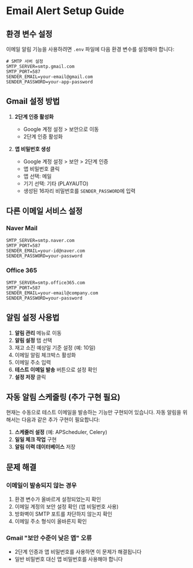 # Email Alert Setup Guide

## 환경 변수 설정

이메일 알림 기능을 사용하려면 `.env` 파일에 다음 환경 변수를 설정해야 합니다:

```env
# SMTP 서버 설정
SMTP_SERVER=smtp.gmail.com
SMTP_PORT=587
SENDER_EMAIL=your-email@gmail.com
SENDER_PASSWORD=your-app-password
```

## Gmail 설정 방법

1. **2단계 인증 활성화**
   - Google 계정 설정 > 보안으로 이동
   - 2단계 인증 활성화

2. **앱 비밀번호 생성**
   - Google 계정 설정 > 보안 > 2단계 인증
   - 앱 비밀번호 클릭
   - 앱 선택: 메일
   - 기기 선택: 기타 (PLAYAUTO)
   - 생성된 16자리 비밀번호를 `SENDER_PASSWORD`에 입력

## 다른 이메일 서비스 설정

### Naver Mail
```env
SMTP_SERVER=smtp.naver.com
SMTP_PORT=587
SENDER_EMAIL=your-id@naver.com
SENDER_PASSWORD=your-password
```

### Office 365
```env
SMTP_SERVER=smtp.office365.com
SMTP_PORT=587
SENDER_EMAIL=your-email@company.com
SENDER_PASSWORD=your-password
```

## 알림 설정 사용법

1. **알림 관리** 메뉴로 이동
2. **알림 설정** 탭 선택
3. 재고 소진 예상일 기준 설정 (예: 10일)
4. 이메일 알림 체크박스 활성화
5. 이메일 주소 입력
6. **테스트 이메일 발송** 버튼으로 설정 확인
7. **설정 저장** 클릭

## 자동 알림 스케줄링 (추가 구현 필요)

현재는 수동으로 테스트 이메일을 발송하는 기능만 구현되어 있습니다.
자동 알림을 위해서는 다음과 같은 추가 구현이 필요합니다:

1. **스케줄러 설정** (예: APScheduler, Celery)
2. **일일 체크 작업** 구현
3. **알림 이력 데이터베이스** 저장

## 문제 해결

### 이메일이 발송되지 않는 경우
1. 환경 변수가 올바르게 설정되었는지 확인
2. 이메일 계정의 보안 설정 확인 (앱 비밀번호 사용)
3. 방화벽이 SMTP 포트를 차단하지 않는지 확인
4. 이메일 주소 형식이 올바른지 확인

### Gmail "보안 수준이 낮은 앱" 오류
- 2단계 인증과 앱 비밀번호를 사용하면 이 문제가 해결됩니다
- 일반 비밀번호 대신 앱 비밀번호를 사용해야 합니다